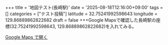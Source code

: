 +++
title = '地図テスト(長崎駅)'
date = '2025-08-18T12:16:00+09:00'
tags = []
categories = ["テスト投稿"]
latitude = 32.75241992598643
longitude = 129.86889862822682
draft = false
+++Google Mapsで確認した長崎駅の座標(32.75241992598643, 129.86889862822682)を入れてみる。


[Google Maps で開く](https://www.google.com/maps?q=32.75241992598643,129.86889862822682)